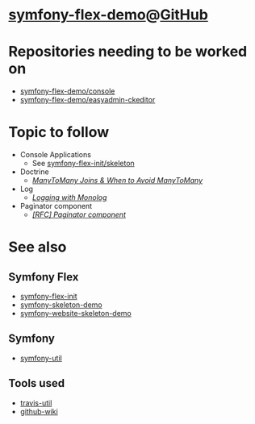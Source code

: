 # [symfony-flex-demo](https://symfony-flex-demo.github.io)@[GitHub](https://github.com/symfony-flex-demo)

# Repositories needing to be worked on
* [symfony-flex-demo/console](https://github.com/symfony-flex-demo/console)
* [symfony-flex-demo/easyadmin-ckeditor](https://github.com/symfony-flex-demo/easyadmin-ckeditor)

# Topic to follow
* Console Applications
  * See [symfony-flex-init/skeleton](https://github.com/symfony-flex-init/skeleton)
* Doctrine
  * [*ManyToMany Joins & When to Avoid ManyToMany*](https://knpuniversity.com/screencast/doctrine-relations/many-to-many-joins)
* Log
  * [*Logging with Monolog*](https://medium.com/@antonlytvynov/symfony-logs-with-monolog-1da3a2a6eb6a)
* Paginator component
  * [*[RFC] Paginator component*](https://github.com/symfony/symfony/issues/27276)

# See also
## Symfony Flex
* [symfony-flex-init](https://symfony-flex-init.github.io)
* [symfony-skeleton-demo](https://symfony-skeleton-demo.github.io)
* [symfony-website-skeleton-demo](https://symfony-website-skeleton-demo.github.io)

## Symfony
* [symfony-util](https://symfony-util.github.io)

## Tools used
* [travis-util](https://travis-util.github.io/)
* [github-wiki](https://github-wiki.github.io/)
